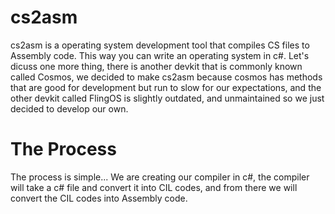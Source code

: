 # cs2asm
cs2asm is a operating system development tool that compiles CS files to Assembly code. This way you can write an operating system in c#. Let's dicuss one more thing, there is another devkit that is commonly known called Cosmos, we decided to make cs2asm because cosmos has methods that are good for development but run to slow for our expectations, and the other devkit called FlingOS is slightly outdated, and unmaintained so we just decided to develop our own.

# The Process
The process is simple... We are creating our compiler in c#, the compiler will take a c# file and convert it into CIL codes, and from there we will convert the CIL codes into Assembly code.
